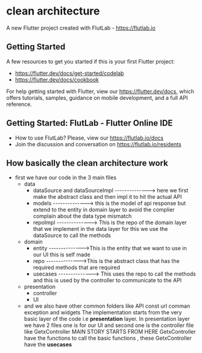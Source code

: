 # clean architecture

A new Flutter project created with FlutLab - https://flutlab.io

## Getting Started

A few resources to get you started if this is your first Flutter project:

- https://flutter.dev/docs/get-started/codelab
- https://flutter.dev/docs/cookbook

For help getting started with Flutter, view our
https://flutter.dev/docs, which offers tutorials,
samples, guidance on mobile development, and a full API reference.

## Getting Started: FlutLab - Flutter Online IDE

- How to use FlutLab? Please, view our https://flutlab.io/docs
- Join the discussion and conversation on https://flutlab.io/residents

## How basically the clean architecture work
- first we have our code in the 3 main files
    - data
        - dataSource and dataSourceImpl              --------------> here we first make the abstract class and then impl it to hit the actual API
        - models                                                     --------------> this is the model of api response but extend to the entity in domain layer to avoid the complier complain about the data type mismatch
        - repoImpl                                                  --------------> This is the repo of the domain layer that we implement in the data layer for this we use the dataSource to call the methods
    - domain
        - entity                                                       -------------->This is the entity that we want to use in our UI this is self made                                         
        - repo                                                         -------------->This is the abstract class that has the required methods that are required
        - usecases                                                  --------------> This uses the repo to call the methods and this is used  by the controller to communicate to the API
    - presentation
         - controller
         - UI
    - and we also have other common folders like API const url comman exception and widgets
 The implementation starts from the very basic layer of the code i.e  **presentation** layer.
 In presentation layer we have 2 files one is for our UI and second one is the controller file like GetxController
 MAIN STORY STARTS FROM HERE
 GetxController have the functions to call the basic functions , these GetxController have the **usecases** 
